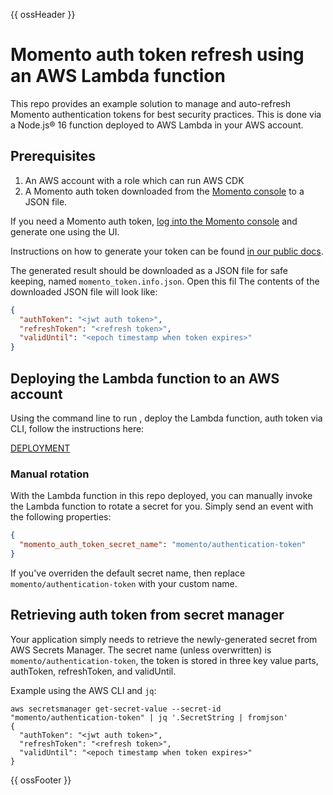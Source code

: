 {{ ossHeader }}

# Momento auth token refresh using an AWS Lambda function

This repo provides an example solution to manage and auto-refresh Momento authentication tokens for best security practices. This is done via a Node.js&reg; 16 function deployed to AWS Lambda in your AWS account.

## Prerequisites

1. An AWS account with a role which can run AWS CDK
2. A Momento auth token downloaded from the [Momento console](https://console.gomomento.com/tokens) to a JSON file.

If you need a Momento auth token, [log into the Momento console](https://console.gomomento.com/tokens) and generate one using the UI.

Instructions on how to generate your token can be found [in our public docs](https://docs.momentohq.com/getting-started#step-2-create-an-authentication-token-in-the-momento-console).

The generated result should be downloaded as a JSON file for safe keeping, named `momento_token.info.json`. Open this fil The contents of the downloaded JSON file will look like:

```json
{
  "authToken": "<jwt auth token>",
  "refreshToken": "<refresh token>",
  "validUntil": "<epoch timestamp when token expires>"
}
```

## Deploying the Lambda function to an AWS account

Using the command line to run , deploy the Lambda function, auth token via CLI, follow the instructions here:

[DEPLOYMENT](./DEPLOYMENT.md)

### Manual rotation

With the Lambda function in this repo deployed, you can manually invoke the Lambda function to rotate a secret for you. Simply send an event with the following properties:

```json
{
  "momento_auth_token_secret_name": "momento/authentication-token"
}
```

If you've overriden the default secret name, then replace `momento/authentication-token` with your custom name.

## Retrieving auth token from secret manager

Your application simply needs to retrieve the newly-generated secret from AWS Secrets Manager. The secret name (unless overwritten) is `momento/authentication-token`, the token is stored in three key value parts, authToken, refreshToken, and validUntil.

Example using the AWS CLI and `jq`:

```shell
aws secretsmanager get-secret-value --secret-id "momento/authentication-token" | jq '.SecretString | fromjson'
{
  "authToken": "<jwt auth token>",
  "refreshToken": "<refresh token>",
  "validUntil": "<epoch timestamp when token expires>"
}
```

{{ ossFooter }}
